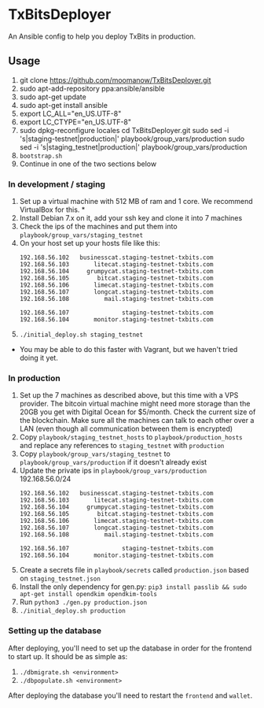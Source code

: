 # TxBitsDeployer

An Ansible config to help you deploy TxBits in production.

## Usage

1. git clone https://github.com/moomanow/TxBitsDeployer.git
1. sudo apt-add-repository ppa:ansible/ansible
1. sudo apt-get update
1. sudo apt-get install ansible
1. export LC_ALL="en_US.UTF-8"
1. export LC_CTYPE="en_US.UTF-8"
1. sudo dpkg-reconfigure locales
cd TxBitsDeployer.git
sudo sed -i 's|staging-testnet|production|' playbook/group_vars/production
sudo sed -i 's|staging_testnet|production|' playbook/group_vars/production
1. `bootstrap.sh`
1. Continue in one of the two sections below

### In development / staging

1. Set up a virtual machine with 512 MB of ram and 1 core. We recommend VirtualBox for this. *
1. Install Debian 7.x on it, add your ssh key and clone it into 7 machines
1. Check the ips of the machines and put them into `playbook/group_vars/staging_testnet`
1. On your host set up your hosts file like this:
    ```
    192.168.56.102   businesscat.staging-testnet-txbits.com
    192.168.56.103       litecat.staging-testnet-txbits.com
    192.168.56.104     grumpycat.staging-testnet-txbits.com
    192.168.56.105        bitcat.staging-testnet-txbits.com
    192.168.56.106       limecat.staging-testnet-txbits.com
    192.168.56.107       longcat.staging-testnet-txbits.com
    192.168.56.108          mail.staging-testnet-txbits.com
    
    192.168.56.107               staging-testnet-txbits.com
    192.168.56.104       monitor.staging-testnet-txbits.com
    ```
1. `./initial_deploy.sh staging_testnet`

* You may be able to do this faster with Vagrant, but we haven't tried doing it yet.

### In production

1. Set up the 7 machines as described above, but this time with a VPS provider. The bitcoin virtual machine might need more storage than the 20GB you get with Digital Ocean for $5/month. Check the current size of the blockchain. Make sure all the machines can talk to each other over a LAN (even though all communication between them is encrypted)
1. Copy `playbook/staging_testnet_hosts` to `playbook/production_hosts` and replace any references to `staging_testnet` with `production`
1. Copy `playbook/group_vars/staging_testnet` to `playbook/group_vars/production` if it doesn't already exist
1. Update the private ips in `playbook/group_vars/production`
192.168.56.0/24
     ```
    192.168.56.102   businesscat.staging-testnet-txbits.com
    192.168.56.103       litecat.staging-testnet-txbits.com
    192.168.56.104     grumpycat.staging-testnet-txbits.com
    192.168.56.105        bitcat.staging-testnet-txbits.com
    192.168.56.106       limecat.staging-testnet-txbits.com
    192.168.56.107       longcat.staging-testnet-txbits.com
    192.168.56.108          mail.staging-testnet-txbits.com
    
    192.168.56.107               staging-testnet-txbits.com
    192.168.56.104       monitor.staging-testnet-txbits.com
    ```
1. Create a secrets file in `playbook/secrets` called `production.json` based on `staging_testnet.json`
1. Install the only dependency for gen.py: `pip3 install passlib && sudo apt-get install opendkim opendkim-tools`
1. Run `python3 ./gen.py production.json`
1. `./initial_deploy.sh production`


### Setting up the database

After deploying, you'll need to set up the database in order for the frontend to start up. It should be as simple as:

1. `./dbmigrate.sh <environment>`
1. `./dbpopulate.sh <environment>`

After deploying the database you'll need to restart the `frontend` and `wallet`.
